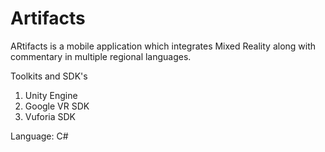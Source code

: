 # Artifacts
ARtifacts is a mobile application which integrates Mixed Reality along with commentary in multiple regional languages.

Toolkits and SDK's
1. Unity Engine 
2. Google VR SDK
3. Vuforia SDK

Language: C#
